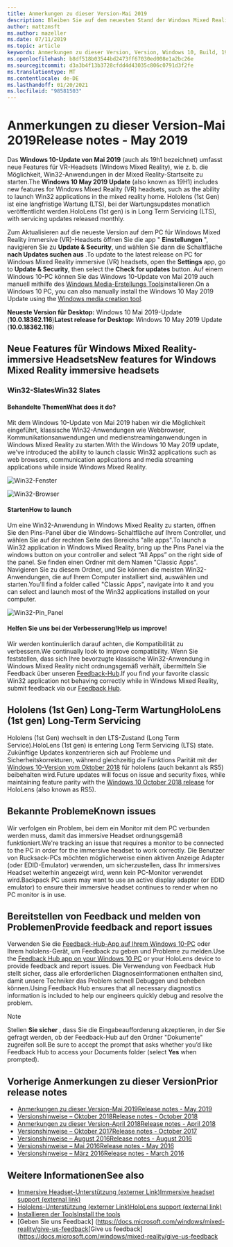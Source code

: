 ```yaml
---
title: Anmerkungen zu dieser Version-Mai 2019
description: Bleiben Sie auf dem neuesten Stand der Windows Mixed Reality-Versions Anmerkungen für das Windows 10-Update vom Mai 2019/19h1.
author: mattzmsft
ms.author: mazeller
ms.date: 07/11/2019
ms.topic: article
keywords: Anmerkungen zu dieser Version, Version, Windows 10, Build, 19h1, Betriebssystem, Mai 2019
ms.openlocfilehash: b8df518b03544bd2473ff67030ed008e1a2bc26e
ms.sourcegitcommit: d3a3b4f13b3728cfdd4d43035c806c0791d3f2fe
ms.translationtype: MT
ms.contentlocale: de-DE
ms.lasthandoff: 01/20/2021
ms.locfileid: "98581503"
---
```

# <a name="release-notes---may-2019"></a><span data-ttu-id="ef8aa-104">Anmerkungen zu dieser Version-Mai 2019</span><span class="sxs-lookup"><span data-stu-id="ef8aa-104">Release notes - May 2019</span></span>

<span data-ttu-id="ef8aa-105">Das **Windows 10-Update von Mai 2019** (auch als 19h1 bezeichnet) umfasst neue Features für VR-Headsets (Windows Mixed Reality), wie z. b. die Möglichkeit, Win32-Anwendungen in der Mixed Reality-Startseite zu starten.</span><span class="sxs-lookup"><span data-stu-id="ef8aa-105">The **Windows 10 May 2019 Update** (also known as 19H1) includes new features for Windows Mixed Reality (VR) headsets, such as the ability to launch Win32 applications in the mixed reality home.</span></span> <span data-ttu-id="ef8aa-106">Hololens (1st Gen) ist eine langfristige Wartung (LTS), bei der Wartungsupdates monatlich veröffentlicht werden.</span><span class="sxs-lookup"><span data-stu-id="ef8aa-106">HoloLens (1st gen) is in Long Term Servicing (LTS), with servicing updates released monthly.</span></span>

<span data-ttu-id="ef8aa-107">Zum Aktualisieren auf die neueste Version auf dem PC für Windows Mixed Reality immersive (VR)-Headsets öffnen Sie die app " **Einstellungen** ", navigieren Sie zu **Update & Security**, und wählen Sie dann die Schaltfläche **nach Updates suchen aus** .</span><span class="sxs-lookup"><span data-stu-id="ef8aa-107">To update to the latest release on PC for Windows Mixed Reality immersive (VR) headsets, open the **Settings** app, go to **Update & Security**, then select the **Check for updates** button.</span></span> <span data-ttu-id="ef8aa-108">Auf einem Windows 10-PC können Sie das Windows 10-Update von Mai 2019 auch manuell mithilfe des [Windows Media-Erstellungs Tools](https://www.microsoft.com/software-download/windows10)installieren.</span><span class="sxs-lookup"><span data-stu-id="ef8aa-108">On a Windows 10 PC, you can also manually install the Windows 10 May 2019 Update using the [Windows media creation tool](https://www.microsoft.com/software-download/windows10).</span></span>

<span data-ttu-id="ef8aa-109">**Neueste Version für Desktop:** Windows 10 Mai 2019-Update (**10.0.18362.116**)</span><span class="sxs-lookup"><span data-stu-id="ef8aa-109">**Latest release for Desktop:** Windows 10 May 2019 Update (**10.0.18362.116**)</span></span><br>

## <a name="new-features-for-windows-mixed-reality-immersive-headsets"></a><span data-ttu-id="ef8aa-110">Neue Features für Windows Mixed Reality-immersive Headsets</span><span class="sxs-lookup"><span data-stu-id="ef8aa-110">New features for Windows Mixed Reality immersive headsets</span></span>

### <a name="win32-slates"></a><span data-ttu-id="ef8aa-111">Win32-Slates</span><span class="sxs-lookup"><span data-stu-id="ef8aa-111">Win32 Slates</span></span>

#### <a name="what-does-it-do"></a><span data-ttu-id="ef8aa-112">Behandelte Themen</span><span class="sxs-lookup"><span data-stu-id="ef8aa-112">What does it do?</span></span> 
<span data-ttu-id="ef8aa-113">Mit dem Windows 10-Update von Mai 2019 haben wir die Möglichkeit eingeführt, klassische Win32-Anwendungen wie Webbrowser, Kommunikationsanwendungen und medienstreaminganwendungen in Windows Mixed Reality zu starten.</span><span class="sxs-lookup"><span data-stu-id="ef8aa-113">With the Windows 10 May 2019 update, we've introduced the ability to launch classic Win32 applications such as web browsers, communication applications and media streaming applications while inside Windows Mixed Reality.</span></span> 

![Win32-Fenster](images/mr-win32-slates-1.png)

![Win32-Browser](images/mr-win32-slates-2.png)

#### <a name="how-to-launch"></a><span data-ttu-id="ef8aa-116">Starten</span><span class="sxs-lookup"><span data-stu-id="ef8aa-116">How to launch</span></span>
<span data-ttu-id="ef8aa-117">Um eine Win32-Anwendung in Windows Mixed Reality zu starten, öffnen Sie den Pins-Panel über die Windows-Schaltfläche auf Ihrem Controller, und wählen Sie auf der rechten Seite des Bereichs "alle apps".</span><span class="sxs-lookup"><span data-stu-id="ef8aa-117">To launch a Win32 application in Windows Mixed Reality, bring up the Pins Panel via the windows button on your controller and select “All Apps” on the right side of the panel.</span></span>  <span data-ttu-id="ef8aa-118">Sie finden einen Ordner mit dem Namen "Classic Apps". Navigieren Sie zu diesem Ordner, und Sie können die meisten Win32-Anwendungen, die auf Ihrem Computer installiert sind, auswählen und starten.</span><span class="sxs-lookup"><span data-stu-id="ef8aa-118">You'll find a folder called "Classic Apps", navigate into it and you can select and launch most of the Win32 applications installed on your computer.</span></span>

![Win32-Pin_Panel](images/mr-win32-slates-pinspanel.png)

#### <a name="help-us-improve"></a><span data-ttu-id="ef8aa-120">Helfen Sie uns bei der Verbesserung!</span><span class="sxs-lookup"><span data-stu-id="ef8aa-120">Help us improve!</span></span>
<span data-ttu-id="ef8aa-121">Wir werden kontinuierlich darauf achten, die Kompatibilität zu verbessern.</span><span class="sxs-lookup"><span data-stu-id="ef8aa-121">We continually look to improve compatibility.</span></span>  <span data-ttu-id="ef8aa-122">Wenn Sie feststellen, dass sich Ihre bevorzugte klassische Win32-Anwendung in Windows Mixed Reality nicht ordnungsgemäß verhält, übermitteln Sie Feedback über unseren [Feedback-Hub](https://support.microsoft.com//help/4021566/windows-10-send-feedback-to-microsoft-with-feedback-hub).</span><span class="sxs-lookup"><span data-stu-id="ef8aa-122">If you find your favorite classic Win32 application not behaving correctly while in Windows Mixed Reality, submit feedback via our [Feedback Hub](https://support.microsoft.com//help/4021566/windows-10-send-feedback-to-microsoft-with-feedback-hub).</span></span>

## <a name="hololens-1st-gen-long-term-servicing"></a><span data-ttu-id="ef8aa-123">Hololens (1st Gen) Long-Term Wartung</span><span class="sxs-lookup"><span data-stu-id="ef8aa-123">HoloLens (1st gen) Long-Term Servicing</span></span>

<span data-ttu-id="ef8aa-124">Hololens (1st Gen) wechselt in den LTS-Zustand (Long Term Service).</span><span class="sxs-lookup"><span data-stu-id="ef8aa-124">HoloLens (1st gen) is entering Long Term Servicing (LTS) state.</span></span> <span data-ttu-id="ef8aa-125">Zukünftige Updates konzentrieren sich auf Probleme und Sicherheitskorrekturen, während gleichzeitig die Funktions Parität mit der [Windows 10-Version vom Oktober 2018](release-notes-october-2018.md) für hololens (auch bekannt als RS5) beibehalten wird.</span><span class="sxs-lookup"><span data-stu-id="ef8aa-125">Future updates will focus on issue and security fixes, while maintaining feature parity with the [Windows 10 October 2018 release](release-notes-october-2018.md) for HoloLens (also known as RS5).</span></span> 

## <a name="known-issues"></a><span data-ttu-id="ef8aa-126">Bekannte Probleme</span><span class="sxs-lookup"><span data-stu-id="ef8aa-126">Known issues</span></span>

<span data-ttu-id="ef8aa-127">Wir verfolgen ein Problem, bei dem ein Monitor mit dem PC verbunden werden muss, damit das immersive Headset ordnungsgemäß funktioniert.</span><span class="sxs-lookup"><span data-stu-id="ef8aa-127">We're tracking an issue that requires a monitor to be connected to the PC in order for the immersive headset to work correctly.</span></span> <span data-ttu-id="ef8aa-128">Die Benutzer von Rucksack-PCs möchten möglicherweise einen aktiven Anzeige Adapter (oder EDID-Emulator) verwenden, um sicherzustellen, dass Ihr immersives Headset weiterhin angezeigt wird, wenn kein PC-Monitor verwendet wird.</span><span class="sxs-lookup"><span data-stu-id="ef8aa-128">Backpack PC users may want to use an active display adapter (or EDID emulator) to ensure their immersive headset continues to render when no PC monitor is in use.</span></span> 

## <a name="provide-feedback-and-report-issues"></a><span data-ttu-id="ef8aa-129">Bereitstellen von Feedback und melden von Problemen</span><span class="sxs-lookup"><span data-stu-id="ef8aa-129">Provide feedback and report issues</span></span>

<span data-ttu-id="ef8aa-130">Verwenden Sie die [Feedback-Hub-App auf Ihrem Windows 10-PC](/windows/mixed-reality/give-us-feedback) oder Ihrem hololens-Gerät, um Feedback zu geben und Probleme zu melden.</span><span class="sxs-lookup"><span data-stu-id="ef8aa-130">Use the [Feedback Hub app on your Windows 10 PC](/windows/mixed-reality/give-us-feedback) or your HoloLens device to provide feedback and report issues.</span></span> <span data-ttu-id="ef8aa-131">Die Verwendung von Feedback Hub stellt sicher, dass alle erforderlichen Diagnoseinformationen enthalten sind, damit unsere Techniker das Problem schnell Debuggen und beheben können.</span><span class="sxs-lookup"><span data-stu-id="ef8aa-131">Using Feedback Hub ensures that all necessary diagnostics information is included to help our engineers quickly debug and resolve the problem.</span></span>

>[!NOTE]
><span data-ttu-id="ef8aa-132">Stellen **Sie sicher** , dass Sie die Eingabeaufforderung akzeptieren, in der Sie gefragt werden, ob der Feedback-Hub auf den Ordner "Dokumente" zugreifen soll.</span><span class="sxs-lookup"><span data-stu-id="ef8aa-132">Be sure to accept the prompt that asks whether you’d like Feedback Hub to access your Documents folder (select **Yes** when prompted).</span></span>

## <a name="prior-release-notes"></a><span data-ttu-id="ef8aa-133">Vorherige Anmerkungen zu dieser Version</span><span class="sxs-lookup"><span data-stu-id="ef8aa-133">Prior release notes</span></span>

* [<span data-ttu-id="ef8aa-134">Anmerkungen zu dieser Version-Mai 2019</span><span class="sxs-lookup"><span data-stu-id="ef8aa-134">Release notes - May 2019</span></span>](release-notes-may-2019.md)
* [<span data-ttu-id="ef8aa-135">Versionshinweise – Oktober 2018</span><span class="sxs-lookup"><span data-stu-id="ef8aa-135">Release notes - October 2018</span></span>](release-notes-october-2018.md)
* [<span data-ttu-id="ef8aa-136">Anmerkungen zu dieser Version-April 2018</span><span class="sxs-lookup"><span data-stu-id="ef8aa-136">Release notes - April 2018</span></span>](release-notes-april-2018.md)
* [<span data-ttu-id="ef8aa-137">Versionshinweise – Oktober 2017</span><span class="sxs-lookup"><span data-stu-id="ef8aa-137">Release notes - October 2017</span></span>](release-notes-october-2017.md)
* [<span data-ttu-id="ef8aa-138">Versionshinweise – August 2016</span><span class="sxs-lookup"><span data-stu-id="ef8aa-138">Release notes - August 2016</span></span>](release-notes-august-2016.md)
* [<span data-ttu-id="ef8aa-139">Versionshinweise – Mai 2016</span><span class="sxs-lookup"><span data-stu-id="ef8aa-139">Release notes - May 2016</span></span>](release-notes-may-2016.md)
* [<span data-ttu-id="ef8aa-140">Versionshinweise – März 2016</span><span class="sxs-lookup"><span data-stu-id="ef8aa-140">Release notes - March 2016</span></span>](release-notes-march-2016.md)

## <a name="see-also"></a><span data-ttu-id="ef8aa-141">Weitere Informationen</span><span class="sxs-lookup"><span data-stu-id="ef8aa-141">See also</span></span>
* [<span data-ttu-id="ef8aa-142">Immersive Headset-Unterstützung (externer Link)</span><span class="sxs-lookup"><span data-stu-id="ef8aa-142">Immersive headset support (external link)</span></span>](./troubleshooting-windows-mixed-reality.md)
* [<span data-ttu-id="ef8aa-143">Hololens-Unterstützung (externer Link)</span><span class="sxs-lookup"><span data-stu-id="ef8aa-143">HoloLens support (external link)</span></span>](https://support.microsoft.com/products/hololens)
* [<span data-ttu-id="ef8aa-144">Installieren der Tools</span><span class="sxs-lookup"><span data-stu-id="ef8aa-144">Install the tools</span></span>](/windows/mixed-reality/develop/install-the-tools)
* <span data-ttu-id="ef8aa-145">[Geben Sie uns Feedback] (https://docs.microsoft.com/windows/mixed-reality/give-us-feedback</span><span class="sxs-lookup"><span data-stu-id="ef8aa-145">[Give us feedback](https://docs.microsoft.com/windows/mixed-reality/give-us-feedback</span></span>